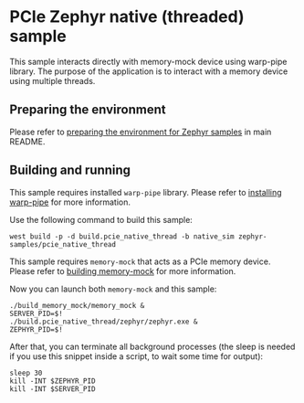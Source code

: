 # PCIe Zephyr native (threaded) sample

This sample interacts directly with memory-mock device using warp-pipe library.
The purpose of the application is to interact with a memory device using multiple threads.

## Preparing the environment

Please refer to [preparing the environment for Zephyr samples](../../README.md#preparing-the-environment-for-zephyr-samples) in main README.

## Building and running

This sample requires installed `warp-pipe` library.
Please refer to [installing warp-pipe](../../README.md#building-and-installing-warp-pipe) for more information.

Use the following command to build this sample:
<!-- name="pcie-native-thread-build" -->
```
west build -p -d build.pcie_native_thread -b native_sim zephyr-samples/pcie_native_thread
```

This sample requires `memory-mock` that acts as a PCIe memory device.
Please refer to [building memory-mock](../../README.md#building-memory-mock) for more information.

Now you can launch both `memory-mock` and this sample:
<!-- name="pcie-native-thread-run" -->
```
./build_memory_mock/memory_mock &
SERVER_PID=$!
./build.pcie_native_thread/zephyr/zephyr.exe &
ZEPHYR_PID=$!
```

After that, you can terminate all background processes (the sleep is needed if you use this snippet inside a script, to wait some time for output):
<!-- name="pcie-native-thread-teardown" -->
```
sleep 30
kill -INT $ZEPHYR_PID
kill -INT $SERVER_PID
```

